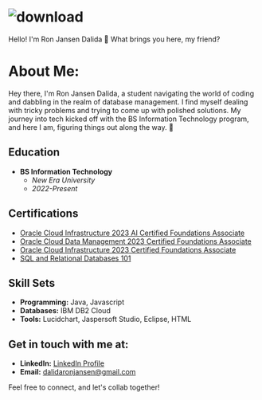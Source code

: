 



# ![download](https://github.com/rnmc981/RonDalida/assets/99196862/43ca1d68-783f-4c8d-b80d-a67415cdafdb)

Hello! I'm Ron Jansen Dalida 👋 
What brings you here, my friend?

# About Me:

Hey there, I'm Ron Jansen Dalida, a student navigating the world of coding and dabbling in the realm of database management. I find myself dealing with tricky problems and trying to come up with polished solutions. My journey into tech kicked off with the BS Information Technology program, and here I am, figuring things out along the way. 🚀

## Education

- **BS Information Technology**
  - *New Era University*
  - *2022-Present*

## Certifications

- [Oracle Cloud Infrastructure 2023 AI Certified Foundations Associate](https://catalog-education.oracle.com/pls/certview/sharebadge?id=AA93B30CEAA887D5871BBBFD46B84BEC30C0235024D553F79D4DA463218B5225&fbclid=IwAR1h2-DaJ_k1hEOwgrbgaqeLpsQLZ_tvQb4Aw5PRoeGPO5zzPA2p6o694sY1)
- [Oracle Cloud Data Management 2023 Certified Foundations Associate](https://catalog-education.oracle.com/pls/certview/sharebadge?id=BE88B2AAFE44B4133AEAA093BF2880969E3D7BFC90C817F758B590FE4878E8F1&fbclid=IwAR1y3v_-eXIEPx53ML-FmNyKYVLhKT-La0fg3yLGniahHV4Kq_3di7iAU0A2)
- [Oracle Cloud Infrastructure 2023 Certified Foundations Associate](https://catalog-education.oracle.com/pls/certview/sharebadge?id=0DACB7C9E17E53658D324213AE551DA472BF5BD62C93E12968F4E30B8137347D&fbclid=IwAR1we_a2GtpEJ9AwhCPaS4IHnKpgCHvdl-9wV47PjXPdjwl4EY7pDK-z858)
- [SQL and Relational Databases 101](https://courses.cognitiveclass.ai/certificates/b9431ce255b54a128f91834932e95d1a)

## Skill Sets

- **Programming:** Java, Javascript
- **Databases:** IBM DB2 Cloud
- **Tools:** Lucidchart, Jaspersoft Studio, Eclipse, HTML

## Get in touch with me at:

- **LinkedIn:** [LinkedIn Profile](https://www.linkedin.com/in/ron-jansen-dalida-4117892a2/)
- **Email:** dalidaronjansen@gmail.com

Feel free to connect, and let's collab together! 

